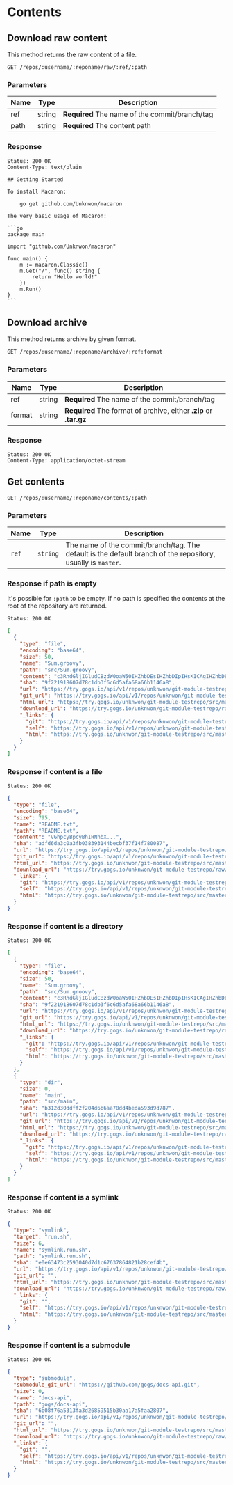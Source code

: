 # Contents

## Download raw content

This method returns the raw content of a file.

```
GET /repos/:username/:reponame/raw/:ref/:path
```

### Parameters

|Name|Type|Description|
|----|----|-----------|
|ref|string|**Required** The name of the commit/branch/tag|
|path|string|**Required** The content path|

### Response

```
Status: 200 OK
Content-Type: text/plain
```

	## Getting Started
	
	To install Macaron:
	
		go get github.com/Unknwon/macaron
	
	The very basic usage of Macaron:
	
	```go
	package main
	
	import "github.com/Unknwon/macaron"
	
	func main() {
		m := macaron.Classic()
		m.Get("/", func() string {
			return "Hello world!"
		})
		m.Run()
	}
	```

## Download archive

This method returns archive by given format.

```
GET /repos/:username/:reponame/archive/:ref:format
```

### Parameters

|Name|Type|Description|
|----|----|-----------|
|ref|string|**Required** The name of the commit/branch/tag|
|format|string|**Required** The format of archive, either **.zip** or **.tar.gz**|

### Response

```
Status: 200 OK
Content-Type: application/octet-stream
```

## Get contents

```
GET /repos/:username/:reponame/contents/:path
```

### Parameters

|Name|Type|Description|
|----|----|-----------|
|`ref`|`string`|The name of the commit/branch/tag. The default is the default branch of the repository, usually is `master`.|

### Response if path is empty

It's possible for `:path` to be empty. If no path is specified the contents at the root of the repository are returned.

```
Status: 200 OK
```
```json
[
  {
    "type": "file",
    "encoding": "base64",
    "size": 50,
    "name": "Sum.groovy",
    "path": "src/Sum.groovy",
    "content": "c3RhdGljIGludCBzdW0oaW50IHZhbDEsIHZhbDIpIHsKICAgIHZhbDEgKyB2YWwyCn0=",
    "sha": "9f221918607d78c1db3f6c6d5afa68a66b1146a8",
    "url": "https://try.gogs.io/api/v1/repos/unknwon/git-module-testrepo/contents/src/Sum.groovy",
    "git_url": "https://try.gogs.io/api/v1/repos/unknwon/git-module-testrepo/git/blobs/9f221918607d78c1db3f6c6d5afa68a66b1146a8",
    "html_url": "https://try.gogs.io/unknwon/git-module-testrepo/src/master/Sum.groovy",
    "download_url": "https://try.gogs.io/unknwon/git-module-testrepo/raw/master/Sum.groovy",
    "_links": {
      "git": "https://try.gogs.io/api/v1/repos/unknwon/git-module-testrepo/git/blobs/9f221918607d78c1db3f6c6d5afa68a66b1146a8",
      "self": "https://try.gogs.io/api/v1/repos/unknwon/git-module-testrepo/contents/src/Sum.groovy",
      "html": "https://try.gogs.io/unknwon/git-module-testrepo/src/master/Sum.groovy"
    }
  }
]
```

### Response if content is a file
```
Status: 200 OK
```
```json
{
  "type": "file",
  "encoding": "base64",
  "size": 795,
  "name": "README.txt",
  "path": "README.txt",
  "content": "VGhpcyBpcyBhIHNhbX...",
  "sha": "adfd6da3c0a3fb038393144becbf37f14f780087",
  "url": "https://try.gogs.io/api/v1/repos/unknwon/git-module-testrepo/contents/README.txt",
  "git_url": "https://try.gogs.io/api/v1/repos/unknwon/git-module-testrepo/git/blobs/adfd6da3c0a3fb038393144becbf37f14f780087",
  "html_url": "https://try.gogs.io/unknwon/git-module-testrepo/src/master/README.txt",
  "download_url": "https://try.gogs.io/unknwon/git-module-testrepo/raw/master/README.txt",
  "_links": {
    "git": "https://try.gogs.io/api/v1/repos/unknwon/git-module-testrepo/git/blobs/adfd6da3c0a3fb038393144becbf37f14f780087",
    "self": "https://try.gogs.io/api/v1/repos/unknwon/git-module-testrepo/contents/README.txt",
    "html": "https://try.gogs.io/unknwon/git-module-testrepo/src/master/README.txt"
  }
}
```


### Response if content is a directory

```
Status: 200 OK
```
```json
[
  {
    "type": "file",
    "encoding": "base64",
    "size": 50,
    "name": "Sum.groovy",
    "path": "src/Sum.groovy",
    "content": "c3RhdGljIGludCBzdW0oaW50IHZhbDEsIHZhbDIpIHsKICAgIHZhbDEgKyB2YWwyCn0=",
    "sha": "9f221918607d78c1db3f6c6d5afa68a66b1146a8",
    "url": "https://try.gogs.io/api/v1/repos/unknwon/git-module-testrepo/contents/src/Sum.groovy",
    "git_url": "https://try.gogs.io/api/v1/repos/unknwon/git-module-testrepo/git/blobs/9f221918607d78c1db3f6c6d5afa68a66b1146a8",
    "html_url": "https://try.gogs.io/unknwon/git-module-testrepo/src/master/Sum.groovy",
    "download_url": "https://try.gogs.io/unknwon/git-module-testrepo/raw/master/Sum.groovy",
    "_links": {
      "git": "https://try.gogs.io/api/v1/repos/unknwon/git-module-testrepo/git/blobs/9f221918607d78c1db3f6c6d5afa68a66b1146a8",
      "self": "https://try.gogs.io/api/v1/repos/unknwon/git-module-testrepo/contents/src/Sum.groovy",
      "html": "https://try.gogs.io/unknwon/git-module-testrepo/src/master/Sum.groovy"
    }
  },
  {
    "type": "dir",
    "size": 0,
    "name": "main",
    "path": "src/main",
    "sha": "b312d30ddff2f204d6b6aa78dd4beda593d9d787",
    "url": "https://try.gogs.io/api/v1/repos/unknwon/git-module-testrepo/contents/src/main",
    "git_url": "https://try.gogs.io/api/v1/repos/unknwon/git-module-testrepo/git/trees/b312d30ddff2f204d6b6aa78dd4beda593d9d787",
    "html_url": "https://try.gogs.io/unknwon/git-module-testrepo/src/master/main",
    "download_url": "https://try.gogs.io/unknwon/git-module-testrepo/raw/master/main",
    "_links": {
      "git": "https://try.gogs.io/api/v1/repos/unknwon/git-module-testrepo/git/trees/b312d30ddff2f204d6b6aa78dd4beda593d9d787",
      "self": "https://try.gogs.io/api/v1/repos/unknwon/git-module-testrepo/contents/src/main",
      "html": "https://try.gogs.io/unknwon/git-module-testrepo/src/master/main"
    }
  }
]
```

### Response if content is a symlink
```
Status: 200 OK
```
```json
{
  "type": "symlink",
  "target": "run.sh",
  "size": 6,
  "name": "symlink.run.sh",
  "path": "symlink.run.sh",
  "sha": "e0e63473c2593040d7d1c67637864821b28cef4b",
  "url": "https://try.gogs.io/api/v1/repos/unknwon/git-module-testrepo/contents/symlink.run.sh",
  "git_url": "",
  "html_url": "https://try.gogs.io/unknwon/git-module-testrepo/src/master/symlink.run.sh",
  "download_url": "https://try.gogs.io/unknwon/git-module-testrepo/raw/master/symlink.run.sh",
  "_links": {
    "git": "",
    "self": "https://try.gogs.io/api/v1/repos/unknwon/git-module-testrepo/contents/symlink.run.sh",
    "html": "https://try.gogs.io/unknwon/git-module-testrepo/src/master/symlink.run.sh"
  }
}
```

### Response if content is a submodule
```
Status: 200 OK
```
```json
{
  "type": "submodule",
  "submodule_git_url": "https://github.com/gogs/docs-api.git",
  "size": 0,
  "name": "docs-api",
  "path": "gogs/docs-api",
  "sha": "6b08f76a5313fa3d26859515b30aa17a5faa2807",
  "url": "https://try.gogs.io/api/v1/repos/unknwon/git-module-testrepo/contents/gogs/docs-api",
  "git_url": "",
  "html_url": "https://try.gogs.io/unknwon/git-module-testrepo/src/master/docs-api",
  "download_url": "https://try.gogs.io/unknwon/git-module-testrepo/raw/master/docs-api",
  "_links": {
    "git": "",
    "self": "https://try.gogs.io/api/v1/repos/unknwon/git-module-testrepo/contents/gogs/docs-api",
    "html": "https://try.gogs.io/unknwon/git-module-testrepo/src/master/docs-api"
  }
}
```
